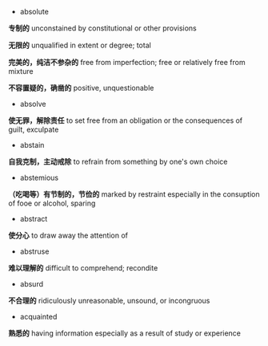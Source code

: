 - absolute

**专制的** unconstained by constitutional or other provisions

**无限的** unqualified in extent or degree; total

**完美的，纯洁不参杂的** free from imperfection; free or relatively free from mixture

**不容置疑的，确凿的** positive, unquestionable

- absolve

**使无罪，解除责任** to set free from an obligation or the consequences of guilt, exculpate

- abstain

**自我克制，主动戒除** to refrain from something by one's own choice

- abstemious

**（吃喝等）有节制的，节俭的** marked by restraint especially in the consuption of fooe or alcohol, sparing

- abstract

**使分心** to draw away the attention of 

- abstruse

**难以理解的** difficult to comprehend; recondite

- absurd

**不合理的** ridiculously unreasonable, unsound, or incongruous

- acquainted

**熟悉的** having information especially as a result of study or experience